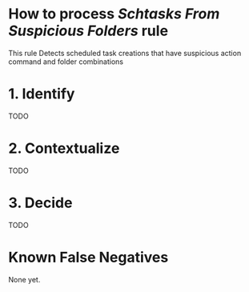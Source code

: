 # How to process *Schtasks From Suspicious Folders* rule
This rule Detects scheduled task creations that have suspicious action command and folder combinations

# 1. Identify
TODO

# 2. Contextualize
TODO

# 3. Decide
TODO

# Known False Negatives
None yet.

